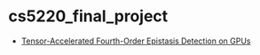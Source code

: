 # cs5220_final_project

- [Tensor-Accelerated Fourth-Order Epistasis Detection on GPUs](https://drive.google.com/drive/u/5/folders/1LThV3SBCF0LTDjzMxtgUwkeyCmK9ZleM)
